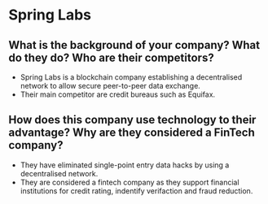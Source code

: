 # Spring Labs

## What is the background of your company? What do they do? Who are their competitors?
* Spring Labs is a blockchain company establishing a decentralised network to allow secure peer-to-peer data exchange.
* Their main competitor are credit bureaus such as Equifax.

## How does this company use technology to their advantage? Why are they considered a FinTech company?
* They have eliminated single-point entry data hacks by using a decentralised network. 
* They are considered a fintech company as they support financial institutions for credit rating, indentify verifaction and fraud reduction.




